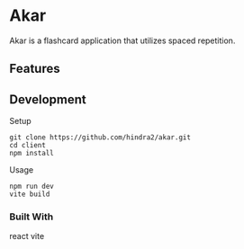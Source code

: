 # Akar
Akar is a flashcard application that utilizes spaced repetition.

## Features

## Development
Setup
```
git clone https://github.com/hindra2/akar.git
cd client
npm install
```

Usage
```
npm run dev
vite build
```

### Built With
react
vite
